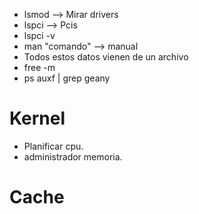 - lsmod --> Mirar drivers
- lspci --> Pcis
- lspci -v
- man "comando" --> manual
- Todos estos datos vienen de un archivo
- free -m
- ps auxf | grep geany
# Kernel
- Planificar cpu.
- administrador memoria.
# Cache



